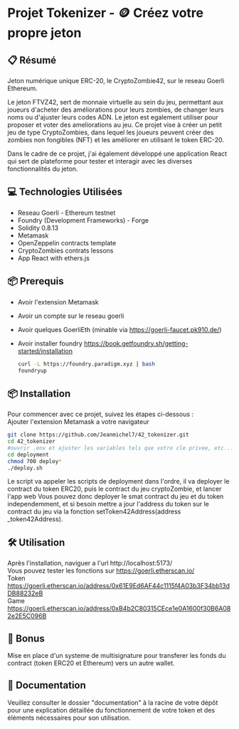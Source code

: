 # Projet Tokenizer - 🪙 Créez votre propre jeton

## 📋 Résumé

Jeton numérique unique ERC-20, le CryptoZombie42, sur le reseau Goerli Ethereum.

Le jeton FTVZ42, sert de monnaie virtuelle au sein du jeu, permettant aux joueurs d'acheter des améliorations pour leurs zombies, de changer leurs noms ou d'ajuster leurs codes ADN. Le jeton est egalement utiliser pour proposer et voter des ameliorations au jeu.
Ce projet vise à créer un petit jeu de type CryptoZombies, dans lequel les joueurs peuvent créer des zombies non fongibles (NFT) et les améliorer en utilisant le token ERC-20.

Dans le cadre de ce projet, j'ai également développé une application React qui sert de plateforme pour tester et interagir avec les diverses fonctionnalités du jeton.

## 💻 Technologies Utilisées

- Reseau Goerli - Ethereum testnet
- Foundry (Development Frameworks) - Forge
- Solidity 0.8.13
- Metamask
- OpenZeppelin contracts template
- CryptoZombies contrats lessons
- App React with ethers.js

## 📦 Prerequis

- Avoir l'extension Metamask
- Avoir un compte sur le reseau goerli
- Avoir quelques GoerliEth (minable via https://goerli-faucet.pk910.de/)
- Avoir installer foundry
  https://book.getfoundry.sh/getting-started/installation

  ```bash
  curl -L https://foundry.paradigm.xyz | bash
  foundryup
  ```

## 📦 Installation

Pour commencer avec ce projet, suivez les étapes ci-dessous :  
Ajouter l'extension Metamask a votre navigateur

```bash
git clone https://github.com/Jeanmichel7/42_tokenizer.git
cd 42_tokenizer
#ouvrir .env et ajuster les variables tels que votre cle privee, etc...
cd deployment
chmod 700 deploy*
./deploy.sh
```

Le script va appeler les scripts de deployment dans l'ordre, il va deployer le contract du token ERC20, puis le contract du jeu cryptoZombie, et lancer l'app web
Vous pouvez donc deployer le smat contract du jeu et du token independemment, et si besoin mettre a jour l'address du token sur le contract du jeu via la fonction setToken42Address(address \_token42Address).

## 🛠️ Utilisation

Après l'installation, naviguer a l'url http://localhost:5173/  
Vous pouvez tester les fonctions sur https://goerli.etherscan.io/  
Token https://goerli.etherscan.io/address/0x61E9Ed6AF44c1115f4A03b3F34bb13dDB88232eB  
Game https://goerli.etherscan.io/address/0xB4b2C80315CEce1e0A1600f30B6A082e2E5C096B

## 🌟 Bonus

Mise en place d'un systeme de multisignature pour transferer les fonds du contract (token ERC20 et Ethereum) vers un autre wallet.

## 📄 Documentation

Veuillez consulter le dossier "documentation" à la racine de votre dépôt pour une explication détaillée du fonctionnement de votre token et des éléments nécessaires pour son utilisation.
